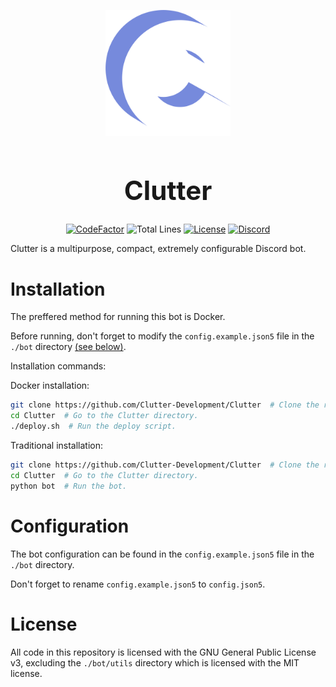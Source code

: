 <div align="center">
    <p style="margin-bottom: 0 !important;">
        <img alt="Clutter Logo" src="https://github.com/Clutter-Development/clutter-development.github.io/blob/master/assets/logo.png" width=200>
    </p>
    <h1 style="font-size: 3em">Clutter</h1>

[![CodeFactor](https://www.codefactor.io/repository/github/clutter-development/clutter/badge)](https://www.codefactor.io/repository/github/clutter-development/clutter)
![Total Lines](https://img.shields.io/tokei/lines/github/Clutter-Development/Clutter)
[![License](https://img.shields.io/badge/license-GPL_3.0-success)](clutter/LICENSE)
[![Discord](https://img.shields.io/discord/944535258722861106?color=success&label=discord&logo=discord&logoColor=white)](https://discord.gg/mVKkMZRPQE)
</div>

Clutter is a multipurpose, compact, extremely configurable Discord bot.

# Installation

The preffered method for running this bot is Docker. <!-- currently broken -->

Before running, don't forget to modify the `config.example.json5` file in the `./bot`
directory [(see below)](#configuration).

Installation commands:

Docker installation:

```bash
git clone https://github.com/Clutter-Development/Clutter  # Clone the repository.
cd Clutter  # Go to the Clutter directory.
./deploy.sh  # Run the deploy script.
```

Traditional installation:

```bash
git clone https://github.com/Clutter-Development/Clutter  # Clone the repository.
cd Clutter  # Go to the Clutter directory.
python bot  # Run the bot.
```

# Configuration

The bot configuration can be found in the `config.example.json5` file in the `./bot` directory.

Don't forget to rename `config.example.json5` to `config.json5`.

# License           

All code in this repository is licensed with the GNU General Public License v3, excluding the `./bot/utils` directory which is licensed with the MIT license.
